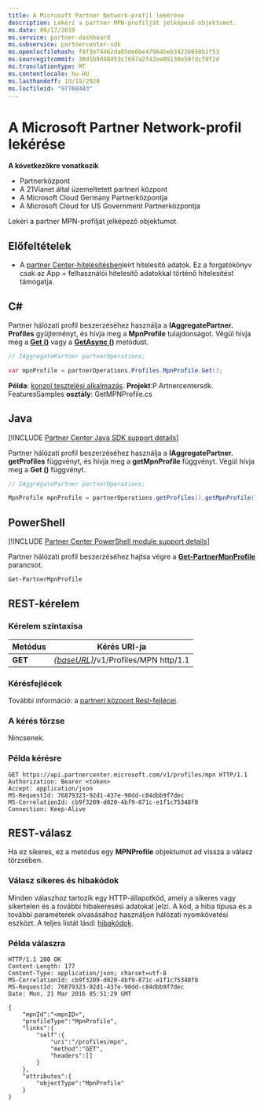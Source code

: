 ```yaml
---
title: A Microsoft Partner Network-profil lekérése
description: Lekéri a partner MPN-profilját jelképező objektumot.
ms.date: 09/17/2019
ms.service: partner-dashboard
ms.subservice: partnercenter-sdk
ms.openlocfilehash: f8f3e74462da05de0be47964beb34228650b1f53
ms.sourcegitcommit: 30d1b9d48453c7697a2f42ee09138e507dcf9f2d
ms.translationtype: MT
ms.contentlocale: hu-HU
ms.lasthandoff: 10/19/2020
ms.locfileid: "97768483"
---
```

# <a name="get-microsoft-partner-network-profile"></a>A Microsoft Partner Network-profil lekérése

**A következőkre vonatkozik**

- Partnerközpont
- A 21Vianet által üzemeltetett partneri központ
- A Microsoft Cloud Germany Partnerközpontja
- A Microsoft Cloud for US Government Partnerközpontja

Lekéri a partner MPN-profilját jelképező objektumot.

## <a name="prerequisites"></a>Előfeltételek

- A [partner Center-hitelesítésben](partner-center-authentication.md)leírt hitelesítő adatok. Ez a forgatókönyv csak az App + felhasználói hitelesítő adatokkal történő hitelesítést támogatja.

## <a name="c"></a>C\#

Partner hálózati profil beszerzéséhez használja a **IAggregatePartner. Profiles** gyűjteményt, és hívja meg a **MpnProfile** tulajdonságot. Végül hívja meg a [**Get ()**](/dotnet/api/microsoft.store.partnercenter.profiles.impnprofile.get) vagy a [**GetAsync ()**](/dotnet/api/microsoft.store.partnercenter.profiles.impnprofile.getasync) metódust.

``` csharp
// IAggregatePartner partnerOperations;

var mpnProfile = partnerOperations.Profiles.MpnProfile.Get();
```

**Példa**: [konzol tesztelési alkalmazás](console-test-app.md). **Projekt**:P Artnercentersdk. FeaturesSamples **osztály**: GetMPNProfile.cs

## <a name="java"></a>Java

[!INCLUDE [Partner Center Java SDK support details](../includes/java-sdk-support.md)]

Partner hálózati profil beszerzéséhez használja a **IAggregatePartner. getProfiles** függvényt, és hívja meg a **getMpnProfile** függvényt. Végül hívja meg a **Get ()** függvényt.

```java
// IAggregatePartner partnerOperations;

MpnProfile mpnProfile = partnerOperations.getProfiles().getMpnProfile().get();
```

## <a name="powershell"></a>PowerShell

[!INCLUDE [Partner Center PowerShell module support details](../includes/powershell-module-support.md)]

Partner hálózati profil beszerzéséhez hajtsa végre a [**Get-PartnerMpnProfile**](https://github.com/Microsoft/Partner-Center-PowerShell/blob/master/docs/help/Get-PartnerMpnProfile.md) parancsot.

```powershell
Get-PartnerMpnProfile
```

## <a name="rest-request"></a>REST-kérelem

### <a name="request-syntax"></a>Kérelem szintaxisa

| Metódus  | Kérés URI-ja                                                          |
|---------|----------------------------------------------------------------------|
| **GET** | [*{baseURL}*](partner-center-rest-urls.md)/v1/Profiles/MPN http/1.1 |

### <a name="request-headers"></a>Kérésfejlécek

További információ: a [partneri központ Rest-fejlécei](headers.md).

### <a name="request-body"></a>A kérés törzse

Nincsenek.

### <a name="request-example"></a>Példa kérésre

```http
GET https://api.partnercenter.microsoft.com/v1/profiles/mpn HTTP/1.1
Authorization: Bearer <token>
Accept: application/json
MS-RequestId: 76879323-92d1-437e-90dd-c84dbb9f7dec
MS-CorrelationId: cb9f3209-d020-4bf9-871c-e1f1c75348f8
Connection: Keep-Alive
```

## <a name="rest-response"></a>REST-válasz

Ha ez sikeres, ez a metódus egy **MPNProfile** objektumot ad vissza a válasz törzsében.

### <a name="response-success-and-error-codes"></a>Válasz sikeres és hibakódok

Minden válaszhoz tartozik egy HTTP-állapotkód, amely a sikeres vagy sikertelen és a további hibakeresési adatokat jelzi. A kód, a hiba típusa és a további paraméterek olvasásához használjon hálózati nyomkövetési eszközt. A teljes listát lásd: [hibakódok](error-codes.md).

### <a name="response-example"></a>Példa válaszra

```http
HTTP/1.1 200 OK
Content-Length: 177
Content-Type: application/json; charset=utf-8
MS-CorrelationId: cb9f3209-d020-4bf9-871c-e1f1c75348f8
MS-RequestId: 76879323-92d1-437e-90dd-c84dbb9f7dec
Date: Mon, 21 Mar 2016 05:51:29 GMT

{
    "mpnId":"<mpnID>",
    "profileType":"MpnProfile",
    "links":{
        "self":{
            "uri":"/profiles/mpn",
            "method":"GET",
            "headers":[]
        }
    },
    "attributes":{
        "objectType":"MpnProfile"
    }
}
```
